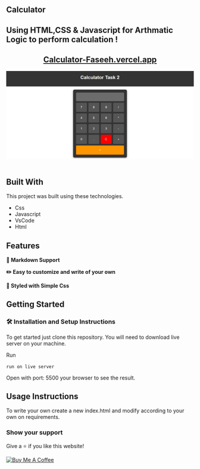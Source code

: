 ## Calculator

## Using HTML,CSS & Javascript for Arthmatic Logic to perform calculation !

<h2 align="center">
  <a href="https://calculator-seven-faseeh.vercel.app/" target="_blank">Calculator-Faseeh.vercel.app</a>
</h2>

<div align="center">
  <img alt="Demo" src="./Extra/src2.PNG" />
</div>

<br/>

## Built With

This project was built using these technologies.

- Css
- Javascript
- VsCode
- Html

## Features

**📃 Markdown Support**

**✏️ Easy to customize and write of your own**

**🎨 Styled with Simple Css**

## Getting Started

### 🛠 Installation and Setup Instructions

To get started just clone this repository. You will need to download live server on your machine.

Run

```
run on live server
```

Open with port: 5500 your browser to see the result.

## Usage Instructions

To write your own create a new index.html and modify according to your own on requirements.

### Show your support

Give a ⭐ if you like this website!

<a href="https://www.buymeacoffee.com/faseeh41" target="_blank"><img src="https://cdn.buymeacoffee.com/buttons/v2/default-violet.png" alt="Buy Me A Coffee" height= "60px" width= "217px" ></a>
